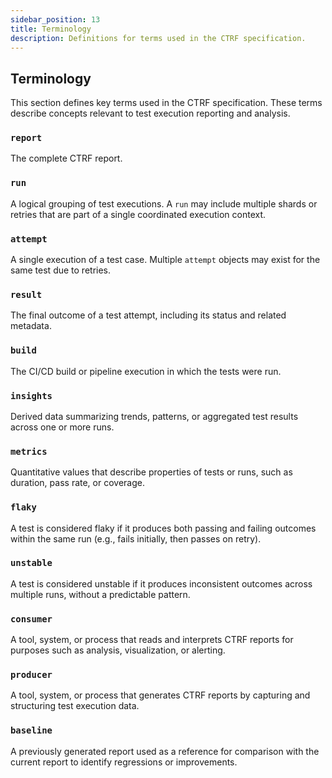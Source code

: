 ```yaml
---
sidebar_position: 13
title: Terminology
description: Definitions for terms used in the CTRF specification.
---
```


## Terminology

This section defines key terms used in the CTRF specification. These terms describe concepts relevant to test execution reporting and analysis.

### `report`

The complete CTRF report.

### `run`

A logical grouping of test executions. A `run` may include multiple shards or retries that are part of a single coordinated execution context.

### `attempt`

A single execution of a test case. Multiple `attempt` objects may exist for the same test due to retries.

### `result`

The final outcome of a test attempt, including its status and related metadata.

### `build`

The CI/CD build or pipeline execution in which the tests were run.

### `insights`

Derived data summarizing trends, patterns, or aggregated test results across one or more runs.

### `metrics`

Quantitative values that describe properties of tests or runs, such as duration, pass rate, or coverage.

### `flaky`

A test is considered flaky if it produces both passing and failing outcomes within the same run (e.g., fails initially, then passes on retry).

### `unstable`

A test is considered unstable if it produces inconsistent outcomes across multiple runs, without a predictable pattern.

### `consumer`

A tool, system, or process that reads and interprets CTRF reports for purposes such as analysis, visualization, or alerting.

### `producer`

A tool, system, or process that generates CTRF reports by capturing and structuring test execution data.

### `baseline`

A previously generated report used as a reference for comparison with the current report to identify regressions or improvements.

